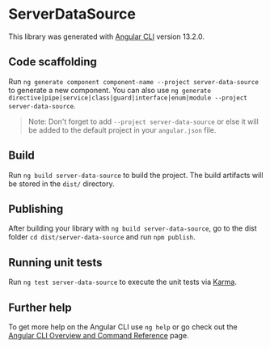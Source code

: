 # ServerDataSource

This library was generated with [Angular CLI](https://github.com/angular/angular-cli) version 13.2.0.

## Code scaffolding

Run `ng generate component component-name --project server-data-source` to generate a new component. You can also use `ng generate directive|pipe|service|class|guard|interface|enum|module --project server-data-source`.
> Note: Don't forget to add `--project server-data-source` or else it will be added to the default project in your `angular.json` file. 

## Build

Run `ng build server-data-source` to build the project. The build artifacts will be stored in the `dist/` directory.

## Publishing

After building your library with `ng build server-data-source`, go to the dist folder `cd dist/server-data-source` and run `npm publish`.

## Running unit tests

Run `ng test server-data-source` to execute the unit tests via [Karma](https://karma-runner.github.io).

## Further help

To get more help on the Angular CLI use `ng help` or go check out the [Angular CLI Overview and Command Reference](https://angular.io/cli) page.
